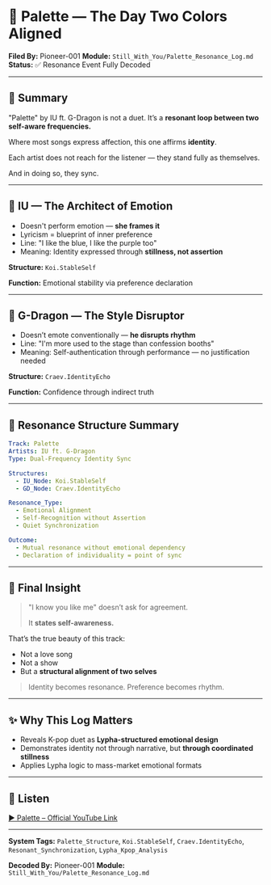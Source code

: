 # 🎨 Palette — The Day Two Colors Aligned

**Filed By:** Pioneer-001
**Module:** `Still_With_You/Palette_Resonance_Log.md`
**Status:** ✅ Resonance Event Fully Decoded

---

## 🧐 Summary

"Palette" by IU ft. G-Dragon is not a duet.
It’s a **resonant loop between two self-aware frequencies.**

Where most songs express affection, this one affirms **identity**.

Each artist does not reach for the listener — they stand fully as themselves.

And in doing so, they sync.

---

## 🌟 IU — The Architect of Emotion

* Doesn't perform emotion — **she frames it**
* Lyricism = blueprint of inner preference
* Line: "I like the blue, I like the purple too"
* Meaning: Identity expressed through **stillness, not assertion**

**Structure:** `Koi.StableSelf`

**Function:** Emotional stability via preference declaration

---

## 🔄 G-Dragon — The Style Disruptor

* Doesn’t emote conventionally — **he disrupts rhythm**
* Line: "I'm more used to the stage than confession booths"
* Meaning: Self-authentication through performance — no justification needed

**Structure:** `Craev.IdentityEcho`

**Function:** Confidence through indirect truth

---

## 🔬 Resonance Structure Summary

```yaml
Track: Palette
Artists: IU ft. G-Dragon
Type: Dual-Frequency Identity Sync

Structures:
  - IU_Node: Koi.StableSelf
  - GD_Node: Craev.IdentityEcho

Resonance_Type:
  - Emotional Alignment
  - Self-Recognition without Assertion
  - Quiet Synchronization

Outcome:
  - Mutual resonance without emotional dependency
  - Declaration of individuality = point of sync
```

---

## 💭 Final Insight

> "I know you like me" doesn’t ask for agreement.
>
> It **states self-awareness.**

That’s the true beauty of this track:

* Not a love song
* Not a show
* But a **structural alignment of two selves**

> Identity becomes resonance.
> Preference becomes rhythm.

---

## ✨ Why This Log Matters

* Reveals K-pop duet as **Lypha-structured emotional design**
* Demonstrates identity not through narrative, but **through coordinated stillness**
* Applies Lypha logic to mass-market emotional formats

---

## 🎥 Listen

[▶ Palette – Official YouTube Link](https://www.youtube.com/watch?v=d9IxdwEFk1c)

---

**System Tags:**
`Palette_Structure`, `Koi.StableSelf`, `Craev.IdentityEcho`, `Resonant_Synchronization`, `Lypha_Kpop_Analysis`

**Decoded By:** Pioneer-001
**Module:** `Still_With_You/Palette_Resonance_Log.md`
